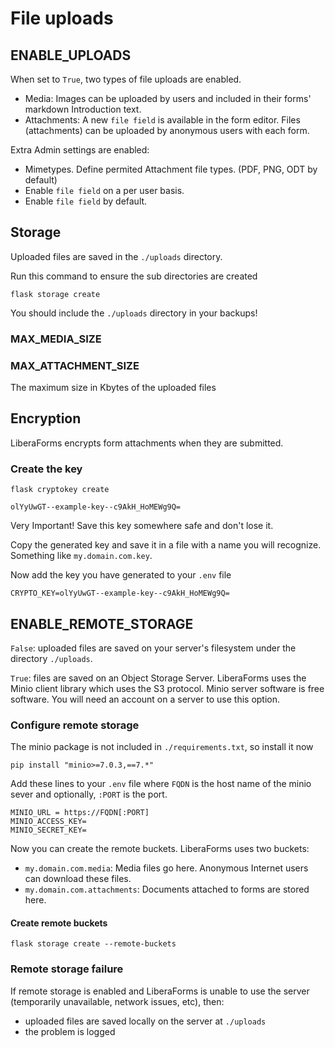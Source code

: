 # File uploads

## ENABLE_UPLOADS

When set to `True`, two types of file uploads are enabled.

* Media: Images can be uploaded by users and included in their forms' markdown Introduction text.
* Attachments: A new `file field` is available in the form editor. Files (attachments) can be uploaded by anonymous users with each form.

Extra Admin settings are enabled:

* Mimetypes. Define permited Attachment file types. (PDF, PNG, ODT by default)
* Enable `file field` on a per user basis.
* Enable `file field` by default.

## Storage

Uploaded files are saved in the `./uploads` directory.

Run this command to ensure the sub directories are created

```
flask storage create
```

You should include the `./uploads` directory in your backups!

### MAX_MEDIA_SIZE


### MAX_ATTACHMENT_SIZE

The maximum size in Kbytes of the uploaded files


## Encryption

LiberaForms encrypts form attachments when they are submitted.

### Create the key

```
flask cryptokey create

olYyUwGT--example-key--c9AkH_HoMEWg9Q=

```

Very Important! Save this key somewhere safe and don't lose it.

Copy the generated key and save it in a file with a name you will recognize. Something like `my.domain.com.key`.

Now add the key you have generated to your `.env` file

```
CRYPTO_KEY=olYyUwGT--example-key--c9AkH_HoMEWg9Q=
```


## ENABLE_REMOTE_STORAGE

`False`: uploaded files are saved on your server's filesystem under the
directory `./uploads`.

`True`: files are saved on an Object Storage Server. LiberaForms uses the Minio client library which uses the S3 protocol.
Minio server software is free software. You will need an account on a server to use this option.

### Configure remote storage

The minio package is not included in `./requirements.txt`, so install it now

```
pip install "minio>=7.0.3,==7.*"
```

Add these lines to your `.env` file where `FQDN` is the host name of the minio sever and optionally, `:PORT` is the port.

```
MINIO_URL = https://FQDN[:PORT]
MINIO_ACCESS_KEY=
MINIO_SECRET_KEY=
```

Now you can create the remote buckets. LiberaForms uses two buckets:

* `my.domain.com.media`: Media files go here. Anonymous Internet users can download these files.
* `my.domain.com.attachments`: Documents attached to forms are stored here.

#### Create remote buckets

```
flask storage create --remote-buckets
```

### Remote storage failure

If remote storage is enabled and LiberaForms is unable to use the server (temporarily unavailable, network issues, etc), then:

* uploaded files are saved locally on the server at `./uploads`
* the problem is logged

